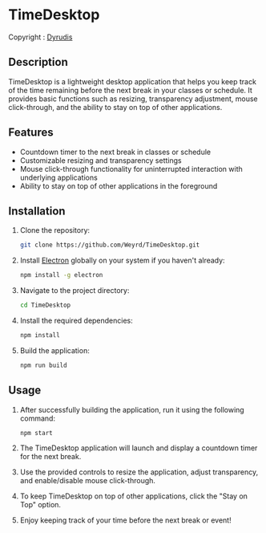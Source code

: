 # TimeDesktop
Copyright : [Dyrudis](https://github.com/Dyrudis)


## Description

TimeDesktop is a lightweight desktop application that helps you keep track of the time remaining before the next break in your classes or schedule. It provides basic functions such as resizing, transparency adjustment, mouse click-through, and the ability to stay on top of other applications.

## Features

- Countdown timer to the next break in classes or schedule
- Customizable resizing and transparency settings
- Mouse click-through functionality for uninterrupted interaction with underlying applications
- Ability to stay on top of other applications in the foreground

## Installation

1. Clone the repository:

   ```bash
   git clone https://github.com/Weyrd/TimeDesktop.git
   ```

2. Install [Electron](https://www.electronjs.org/) globally on your system if you haven't already:

   ```bash
   npm install -g electron
   ```

3. Navigate to the project directory:

   ```bash
   cd TimeDesktop
   ```

4. Install the required dependencies:

   ```bash
   npm install
   ```

5. Build the application:

   ```bash
   npm run build
   ```

## Usage

1. After successfully building the application, run it using the following command:

   ```bash
   npm start
   ```

2. The TimeDesktop application will launch and display a countdown timer for the next break.

3. Use the provided controls to resize the application, adjust transparency, and enable/disable mouse click-through.

4. To keep TimeDesktop on top of other applications, click the "Stay on Top" option.

5. Enjoy keeping track of your time before the next break or event!

